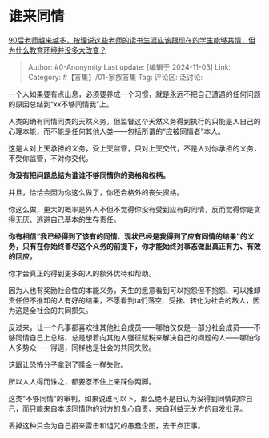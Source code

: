 # 谁来同情
[90后老师越来越多，按理说这些老师的读书生涯应该跟现在的学生能够共情，但为什么教育环境并没多大改变？](https://www.zhihu.com/question/661057120/answer/21925509448)

> Author: #0-Anonymity
> Last update: [编辑于 2024-11-03]
> Link:
> Category: #【答集】/01-家族答集 
> Tag: 
> 评论区:
> 泛讨论:

一个人如果要有点出息，必须要养成一个习惯，就是永远不把自己遭遇的任何问题的原因总结到“xx不够同情我”上。

人类的确有同情同类的天然义务，但监督这个天然义务得到执行的只能是人自己的心理本能，而不能是任何其他人类——包括所谓的“应被同情者”本人。

这是人对上天承担的义务，受上天监管，只对上天交代，不是人对你承担的义务，不受你监管，不对你交代。

**你没有把问题总结为谁谁不够同情你的资格和权柄。**

并且，恰恰会因为你这么做了，你还会格外的丧失资格。

你这么做，更大的概率是外人不但不觉得你没有受到应有的同情，反而觉得你是贪得无厌、逃避自己基本的生存责任。

**你有相信“我已经得到了该有的同情、现状已经是我得到了应有同情的结果”的义务，只有在你始终善尽这个义务的前提下，你才能始终对事态做出真正有力、有效的回应。**

你才会真正的得到更多的人的额外优待和帮助。

因为人也有奖励社会性的本能义务，天生的愿意看到可以抱怨但不抱怨、可以推卸责任但不推卸的人有好的结果，不愿看到ta们落空、受挫、转化为社会的敌人，因为这是全社会的共同损失。

反过来，让一个凡事都喜欢往其他社会成员——哪怕仅仅是一部分社会成员——不够同情自己上总结、总是想着向其他人强征赋税来解决自己的问题的人——哪怕你人多势众——得逞，同样也是社会的共同失败。

这跟让恐怖分子拿到了赎金一样失败。

所以人人得而诛之，都要忍不住上来踩你两脚。

这类“不够同情”的审判，如果说谁可以下，那么绝不是自认为没得到同情的你自己，而只能来自本该同情你的对方的良心自责、来自利益无关方的自发批评。

丢掉这种只会为自己招来雷击和诅咒的愚蠢企图，去干点正事。